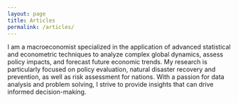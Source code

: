 ```yaml
---
layout: page
title: Articles
permalink: /articles/
---
```


<amp-img width="600" height="300" layout="responsive" src="http://lorempixel.com/600/300/sports"></amp-img>

I am a macroeconomist specialized in the application of advanced statistical and econometric techniques to analyze complex global dynamics, assess policy impacts, and forecast future economic trends. My research is particularly focused on policy evaluation, natural disaster recovery and prevention, as well as risk assessment for nations. With a passion for data analysis and problem solving, I strive to provide insights that can drive informed decision-making.
